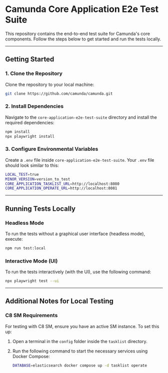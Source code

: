 # Camunda Core Application E2e Test Suite

This repository contains the end-to-end test suite for Camunda's core components. Follow the steps below to get started and run the tests locally.

---

## Getting Started

### 1. Clone the Repository

Clone the repository to your local machine:

```bash
git clone https://github.com/camunda/camunda.git
```

### 2. Install Dependencies

Navigate to the `core-application-e2e-test-suite` directory and install the required dependencies:

```bash
npm install
npx playwright install
```

### 3. Configure Environmental Variables

Create a `.env` file inside `core-application-e2e-test-suite`. Your `.env` file should look similar to this:

```bash
LOCAL_TEST=true
MINOR_VERSION=version_to_test
CORE_APPLICATION_TASKLIST_URL=http://localhost:8080
CORE_APPLICATION_OPERATE_URL=http://localhost:8081
```

---

## Running Tests Locally

### Headless Mode

To run the tests without a graphical user interface (headless mode), execute:

```bash
npm run test:local
```

### Interactive Mode (UI)

To run the tests interactively (with the UI), use the following command:

```bash
npx playwright test --ui
```

---

## Additional Notes for Local Testing

### C8 SM Requirements

For testing with C8 SM, ensure you have an active SM instance. To set this up:

1. Open a terminal in the `config` folder inside the `tasklist` directory.
2. Run the following command to start the necessary services using Docker Compose:

   ```bash
   DATABASE=elasticsearch docker compose up -d tasklist operate
   ```


